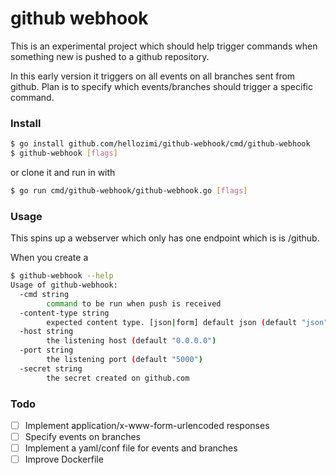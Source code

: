 # github webhook

This is an experimental project which should help trigger commands when something new is pushed to a github repository.

In this early version it triggers on all events on all branches sent from github. Plan is to specify which events/branches should trigger a specific command.

### Install

```sh
$ go install github.com/hellozimi/github-webhook/cmd/github-webhook
$ github-webhook [flags]
```

or clone it and run in with

```sh
$ go run cmd/github-webhook/github-webhook.go [flags]
```

### Usage

This spins up a webserver which only has one endpoint which is is /github.

When you create a 

```sh
$ github-webhook --help
Usage of github-webhook:
  -cmd string
        command to be run when push is received
  -content-type string
        expected content type. [json|form] default json (default "json")
  -host string
        the listening host (default "0.0.0.0")
  -port string
        the listening port (default "5000")
  -secret string
        the secret created on github.com
```

### Todo

- [ ] Implement application/x-www-form-urlencoded responses
- [ ] Specify events on branches
- [ ] Implement a yaml/conf file for events and branches
- [ ] Improve Dockerfile
